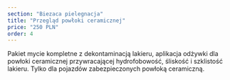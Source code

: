 ```yaml
---
section: "Biezaca pielegnacja"
title: "Przegląd powłoki ceramicznej"
price: "250 PLN"
order: 4
---
```


Pakiet mycie kompletne z dekontaminacją lakieru, aplikacja odżywki dla powłoki ceramicznej przywracającej hydrofobowość, śliskość i szklistość lakieru. Tylko dla pojazdów zabezpieczonych powłoką ceramiczną.